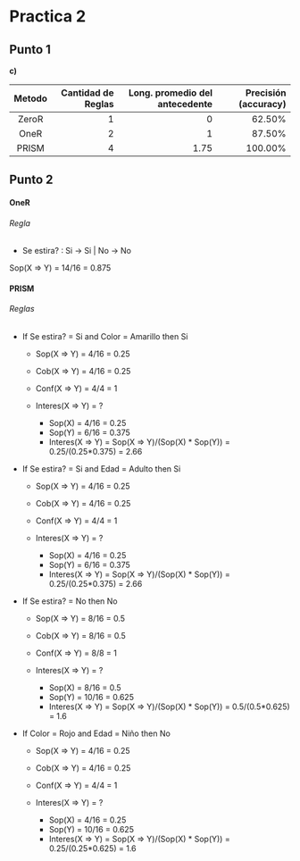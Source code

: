 # Practica 2

## Punto 1

**c)**

| Metodo | Cantidad de Reglas | Long. promedio del antecedente | Precisión (accuracy) |
| :----: | -----------------: | -----------------------------: | -------------------: |
|  ZeroR |                  1 |                              0 |               62.50% |
|  OneR  |                  2 |                              1 |               87.50% |
|  PRISM |                  4 |                           1.75 |              100.00% |

## Punto 2

#### OneR

###### Regla

-   Se estira? : Si	-> Si | No	-> No

Sop(X => Y) = 14/16 = 0.875

#### PRISM

###### Reglas

-   If Se estira? = Si and Color = Amarillo then Si

    -   Sop(X => Y) = 4/16 = 0.25
    -   Cob(X => Y) = 4/16 = 0.25
    -   Conf(X => Y) = 4/4 = 1
    -   Interes(X => Y) = ?

        -   Sop(X) = 4/16 = 0.25
        -   Sop(Y) = 6/16 = 0.375
        -   Interes(X => Y) = Sop(X => Y)/(Sop(X) * Sop(Y)) = 0.25/(0.25*0.375) = 2.66


-   If Se estira? = Si and Edad = Adulto then Si

    -   Sop(X => Y) = 4/16 = 0.25
    -   Cob(X => Y) = 4/16 = 0.25
    -   Conf(X => Y) = 4/4 = 1
    -   Interes(X => Y) = ?

        -   Sop(X) = 4/16 = 0.25
        -   Sop(Y) = 6/16 = 0.375
        -   Interes(X => Y) = Sop(X => Y)/(Sop(X) * Sop(Y)) = 0.25/(0.25*0.375) = 2.66

-   If Se estira? = No then No

    -   Sop(X => Y) = 8/16 = 0.5
    -   Cob(X => Y) = 8/16 = 0.5
    -   Conf(X => Y) = 8/8 = 1
    -   Interes(X => Y) = ?

        -   Sop(X) = 8/16 = 0.5
        -   Sop(Y) = 10/16 = 0.625
        -   Interes(X => Y) = Sop(X => Y)/(Sop(X) * Sop(Y)) = 0.5/(0.5*0.625) = 1.6

-   If Color = Rojo and Edad = Niño then No

    -   Sop(X => Y) = 4/16 = 0.25
    -   Cob(X => Y) = 4/16 = 0.25
    -   Conf(X => Y) = 4/4 = 1
    -   Interes(X => Y) = ?

        -   Sop(X) = 4/16 = 0.25
        -   Sop(Y) = 10/16 = 0.625
        -   Interes(X => Y) = Sop(X => Y)/(Sop(X) * Sop(Y)) = 0.25/(0.25*0.625) = 1.6
